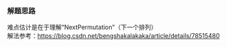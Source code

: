 ### 解题思路

难点估计是在于理解“NextPermutation”（下一个排列）  
解法参考：https://blog.csdn.net/bengshakalakaka/article/details/78515480